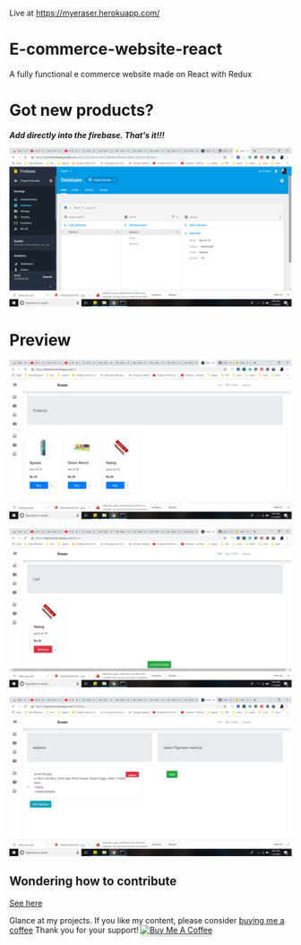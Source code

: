 Live at https://myeraser.herokuapp.com/

# E-commerce-website-react
A fully functional e commerce website made on React with Redux

# Got new products?
**_Add directly into the firebase. That's it!!!_**

![alt text](./firebase.png)

# Preview

![alt text](./listing.png)

![alt text](./cart.png)

![alt text](./address.png)

## Wondering how to contribute

[See here](https://github.com/Anant016/web-ide)



Glance at my projects. If you like my content, please consider [buying me a coffee](https://www.paypal.me/ARungta) Thank you for your support!
<a href="https://www.paypal.me/ARungta" target="_blank"><img src="https://www.buymeacoffee.com/assets/img/custom_images/orange_img.png" alt="Buy Me A Coffee" style="height: 41px !important;width: 174px !important;box-shadow: 0px 3px 2px 0px rgba(190, 190, 190, 0.5) !important;-webkit-box-shadow: 0px 3px 2px 0px rgba(190, 190, 190, 0.5) !important;" ></a>
